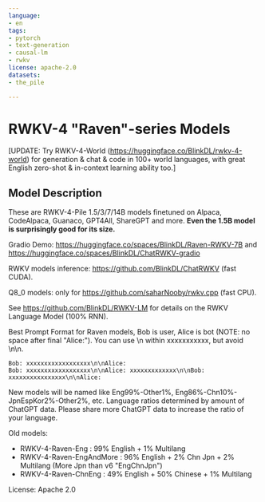 ```yaml
---
language:
- en
tags:
- pytorch
- text-generation
- causal-lm
- rwkv
license: apache-2.0
datasets:
- the_pile

---
```


# RWKV-4 "Raven"-series Models

[UPDATE: Try RWKV-4-World (https://huggingface.co/BlinkDL/rwkv-4-world) for generation & chat & code in 100+ world languages, with great English zero-shot & in-context learning ability too.]

## Model Description

These are RWKV-4-Pile 1.5/3/7/14B models finetuned on Alpaca, CodeAlpaca, Guanaco, GPT4All, ShareGPT and more. **Even the 1.5B model is surprisingly good for its size.**

Gradio Demo: https://huggingface.co/spaces/BlinkDL/Raven-RWKV-7B and https://huggingface.co/spaces/BlinkDL/ChatRWKV-gradio

RWKV models inference: https://github.com/BlinkDL/ChatRWKV (fast CUDA).

Q8_0 models: only for https://github.com/saharNooby/rwkv.cpp (fast CPU).

See https://github.com/BlinkDL/RWKV-LM for details on the RWKV Language Model (100% RNN).

Best Prompt Format for Raven models, Bob is user, Alice is bot (NOTE: no space after final "Alice:"). You can use \n within xxxxxxxxxxx, but avoid \n\n.
```
Bob: xxxxxxxxxxxxxxxxxx\n\nAlice:
Bob: xxxxxxxxxxxxxxxxxx\n\nAlice: xxxxxxxxxxxxx\n\nBob: xxxxxxxxxxxxxxxx\n\nAlice:
```
New models will be named like Eng99%-Other1%, Eng86%-Chn10%-JpnEspKor2%-Other2%, etc.
Language ratios determined by amount of ChatGPT data. Please share more ChatGPT data to increase the ratio of your language.

Old models:
* RWKV-4-Raven-Eng : 99% English + 1% Multilang
* RWKV-4-Raven-EngAndMore : 96% English + 2% Chn Jpn + 2% Multilang (More Jpn than v6 "EngChnJpn")
* RWKV-4-Raven-ChnEng : 49% English + 50% Chinese + 1% Multilang

License: Apache 2.0
